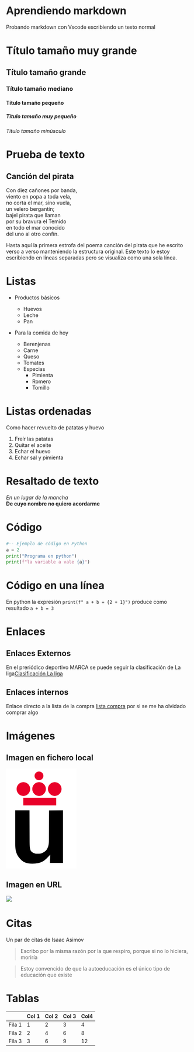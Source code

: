 # Aprendiendo markdown

Probando markdown con Vscode escribiendo 
un texto normal

# Título tamaño muy grande
## Título tamaño grande
### Título tamaño mediano
#### Título tamaño pequeño
##### Título tamaño muy pequeño
###### Título tamaño minúsculo

# Prueba de texto

## Canción del pirata
Con diez cañones por banda,  
viento en popa a toda vela,  
no corta el mar, sino vuela,  
un velero bergantín;  
bajel pirata que llaman  
por su bravura el Temido   
en todo el mar conocido  
del uno al otro confín.

Hasta aquí la primera estrofa 
del poema canción del pirata 
que he escrito verso a verso
manteniendo la estructura original.
Este texto lo estoy escribiendo 
en líneas separadas pero se visualiza como una sola línea.


# Listas

* Productos básicos
  * Huevos
  * Leche
  * Pan

* Para la comida de hoy
  * Berenjenas
  * Carne
  * Queso
  * Tomates
  * Especias
    * Pimienta
    * Romero
    * Tomillo 


# Listas ordenadas

Como hacer revuelto de patatas y huevo

1. Freír las patatas
2. Quitar el aceite 
3. Echar el huevo
4. Echar sal y pimienta


# Resaltado de texto

*En un lugar de la mancha*  
**De cuyo nombre no quiero acordarme**

# Código

```python
#-- Ejemplo de código en Python
a = 2
print("Programa en python")
print(f"la variable a vale {a}")
```
# Código en una línea 
En python la expresión `print(f" a + b = {2 + 1}")` produce como resultado `a + b = 3`

# Enlaces

## Enlaces Externos

En el preriódico deportivo MARCA se puede seguir la clasificación de La liga[Clasificación La liga](https://www.marca.com/futbol/primera-division/clasificacion.html)


## Enlaces internos

Enlace directo a la lista de la compra [lista compra](#Listas) por si se me ha olvidado comprar algo

# Imágenes

## Imagen en fichero local

![](Logo-urjc.png)


## Imagen en URL

![](https://upload.wikimedia.org/wikipedia/commons/2/2f/CC_BY-SA_3.0.png)

# Citas

Un par de citas de Isaac Asimov

> Escribo por la misma razón por la que respiro, porque si no lo hiciera, moriría  

> Estoy convencido de que la autoeducación es el único tipo de educación que existe

# Tablas

|         | Col 1 | Col 2| Col 3| Col4 |
|---------|-------|------|------|------|
|  Fila 1 |   1   |   2  |   3  |  4   |
|  Fila 2 |   2   |   4  |   6  |  8   |
|  Fila 3 |   3   |   6  |   9  |  12  |

